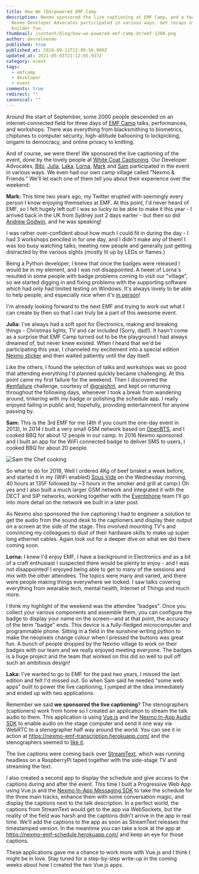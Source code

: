 ```yaml
---
title: How We (Em)powered EMF Camp
description: Nexmo sponsored the live captioning at EMF Camp, and a team of
  Nexmo Developer Advocates participated in various ways. Get recaps of all the
  builder fun.
thumbnail: /content/blog/how-we-powered-emf-camp-dr/emf-1200.png
author: devrelnexmo
published: true
published_at: 2018-09-11T12:09:56.000Z
updated_at: 2021-05-03T21:12:05.937Z
category: event
tags:
  - emfcamp
  - developer
  - event
comments: true
redirect: ""
canonical: ""
---
```

Around the start of September, some 2000 people descended on an internet-connected field for three days of [EMF Camp](https://www.emfcamp.org/) talks, performances, and workshops. There was everything from blacksmithing to biometrics, chiptunes to computer security, high-altitude ballooning to lockpicking, origami to democracy, and online privacy to knitting. 

And of course, we were there! We sponsored the live captioning of the event, done by the lovely people at [White Coat Captioning](https://twitter.com/whitecoatcapxg). Our Developer Advocates, [Bibi](https://twitter.com/Rabeb_Othmani), [Julia](https://twitter.com/iza_biro), [Laka](https://twitter.com/lakatos88), [Lorna](https://twitter.com/lornajane), [Mark](https://twitter.com/judy2k) and [Sam](https://twitter.com/sammachin) participated in the event in various ways. We even had our own camp village called "Nexmo & Friends." We'll let each one of them tell you about their experience over the weekend: 

**Mark:** This time two years ago, my Twitter erupted with seemingly every person I know enjoying themselves at EMF. At this point, I'd never heard of EMF, so I felt hugely left out! I was so lucky to be able to make it this year - I arrived back in the UK from Sydney just 2 days earlier - but then so did [Andrew Godwin](https://www.emfcamp.org/line-up/2018/223-taming-terrain-sculpting-geoscapes-from-lidar), and he was speaking! 

I was rather over-confident about how much I could fit in during the day - I had 3 workshops penciled in for one day, and I didn't make any of them! I was too busy watching talks, meeting new people and generally just getting distracted by the various sights (mostly lit up by LEDs or flames.) 

Being a Python developer, I knew that once the badges were released I would be in my element, and I was not disappointed. A tweet of Lorna's resulted in some people with badge problems coming to visit our "village", so we started digging in and fixing problems with the supporting software which had only had limited testing on Windows. It's always lovely to be able to help people, and especially nice when it's [in person](https://twitter.com/annedejavu/status/1036653258033586176)!

I'm already looking forward to the next EMF and trying to work out what I can create by then so that I can truly be a part of this awesome event. 

**Julia:** I've always had a soft spot for Electronics, making and breaking things - Christmas lights, TV and car included (Sorry, dad!). It hasn't come as a surprise that EMF Camp turned out to be the playground I had always dreamed of, but never knew existed. When I heard that we'd be participating this year, I channeled my excitement into a special edition [Nexmo sticker](https://twitter.com/iza_biro/status/1036676167099707392) and then waited patiently until the day itself. 

Like the others, I found the selection of talks and workshops was so good that attending everything I'd planned quickly became challenging. At this point came my first failure for the weekend. Then I discovered the [\#emfailure](https://twitter.com/search?q=%23emfailure&src=typd) challenge, courtesy of [@grajohnt](https://twitter.com/grajohnt), and kept on returning throughout the following days, whenever I took a break from wandering around, tinkering with my badge or polishing the schedule app. I really enjoyed failing in public and, hopefully, providing entertainment for anyone passing by.

**Sam:** This is the 3rd EMF for me (4th if you count the one-day event in 2013), In 2014 I built a very small GSM network based on [OpenBTS](http://openbts.org/), and I cooked BBQ for about 12 people in our camp. In 2016 Nexmo sponsored and I built an app for the WiFi connected badge to deliver SMS to users, I cooked BBQ for about 20 people.

![Sam the Chef cooking](/content/blog/how-we-em-powered-emf-camp/42701790670_0fd5fc72ca.jpeg "Sam The Chef")

So what to do for 2018, Well I ordered 4Kg of beef brisket a week before, and started it in my (WiFi enabled) [Sous Vide](https://anovaculinary.com/) on the Wednesday morning, 40 hours at 135F followed by ~3 hours in the smoker and grill at camp:) Oh yes and I also built a much larger GSM network and integrated it with the DECT and SIP networks, working together with the [Eventphone](http://eventphone.de/) team I'll go into more detail on the network we built in a later post. 

As Nexmo also sponsored the live captioning I had to engineer a solution to get the audio from the sound desk to the captioners and display their output on a screen at the side of the stage. This involved mounting TV's and convincing my colleagues to dust of their hardware skills to make up super long ethernet cables. Again look out for a deeper dive on what we did there coming soon. 

**Lorna:** I knew I'd enjoy EMF, I have a background in Electronics and as a bit of a craft enthusiast I suspected there would be plenty to enjoy - and I was not disappointed! I enjoyed being able to get to many of the sessions and mix with the other attendees. The topics were many and varied, and there were people making things everywhere we looked. I saw talks covering everything from wearable tech, mental health, Internet of Things and much more. 

I think my highlight of the weekend was the attendee "badges". Once you collect your various components and assemble them, you can configure the badge to display your name on the screen—and at that point, the accuracy of the term "badge" ends. This device is a fully-fledged microcomputer and programmable phone. Sitting in a field in the sunshine writing python to make the neopixels change colour when I pressed the buttons was great fun. A bunch of people dropped by the Nexmo village to work on their badges with our team and we really enjoyed meeting everyone. The badges is a huge project and the team that worked on this did so well to pull off such an ambitious design! 

**Laka:** I've wanted to go to EMF for the past two years, I missed the last edition and felt I'd missed out. So when Sam said he needed "some web apps" built to power the live captioning, I jumped at the idea immediately and ended up with two applications. 

Remember we said **we sponsored the live captioning**? The stenographers (captioners) work from home so I created an application to stream the talk audio to them. This application is using [Vue.js](https://vuejs.org/) and the [Nexmo In-App Audio SDK](https://developer.nexmo.com/stitch/in-app-voice/overview) to enable audio on the stage computer and send it one way via WebRTC to a stenographer half way around the world. You can see it in action at <https://nexmo-emf-transcription.herokuapp.com/> and the stenographers seemed to [like it](https://twitter.com/whitecoatcapxg/status/1035552274955870208).

The live captions were coming back over [StreamText](https://streamtext.net/), which was running headless on a RaspberryPi taped together with the side-stage TV and streaming the text. 

I also created a second app to display the schedule and give access to the captions during and after the event. This time I built a Progressive Web App using Vue.js and the [Nexmo In-App Messaging SDK](https://developer.nexmo.com/stitch/in-app-messaging/overview) to take the schedule for the three main tracks, enhance them with some conversation magic, and display the captions next to the talk description. In a perfect world, the captions from StreamText would get to the app via WebSockets, but the reality of the field was harsh and the captions didn't arrive in the app in real time. We'll add the captions to the app as soon as StreamText releases the timestamped version. In the meantime you can take a look at the app at <https://nexmo-emf-schedule.herokuapp.com/> and keep an eye for those captions. 

These applications gave me a chance to work more with Vue.js and I think I might be in love. Stay tuned for a step-by-step write-up in the coming weeks about how I created the two Vue.js apps.